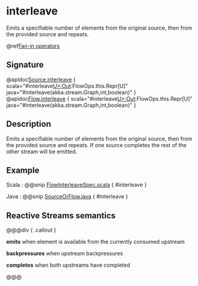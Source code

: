 # interleave

Emits a specifiable number of elements from the original source, then from the provided source and repeats.

@ref[Fan-in operators](../index.md#fan-in-operators)

## Signature

@apidoc[Source.interleave](Source) { scala="#interleave[U&gt;:Out](that:akka.stream.Graph[akka.stream.SourceShape[U],_],segmentSize:Int,eagerClose:Boolean):FlowOps.this.Repr[U]" java="#interleave(akka.stream.Graph,int,boolean)" }
@apidoc[Flow.interleave](Flow) { scala="#interleave[U&gt;:Out](that:akka.stream.Graph[akka.stream.SourceShape[U],_],segmentSize:Int,eagerClose:Boolean):FlowOps.this.Repr[U]" java="#interleave(akka.stream.Graph,int,boolean)" }


## Description

Emits a specifiable number of elements from the original source, then from the provided source and repeats. If one
source completes the rest of the other stream will be emitted.

## Example
Scala
:   @@snip [FlowInterleaveSpec.scala](/gemini-stream-tests/src/test/scala/gemini/stream/scaladsl/FlowInterleaveSpec.scala) { #interleave }

Java
:   @@snip [SourceOrFlow.java](/gemini-docs/src/test/java/jdocs/stream/operators/SourceOrFlow.java) { #interleave }

## Reactive Streams semantics

@@@div { .callout }

**emits** when element is available from the currently consumed upstream

**backpressures** when upstream backpressures

**completes** when both upstreams have completed

@@@
